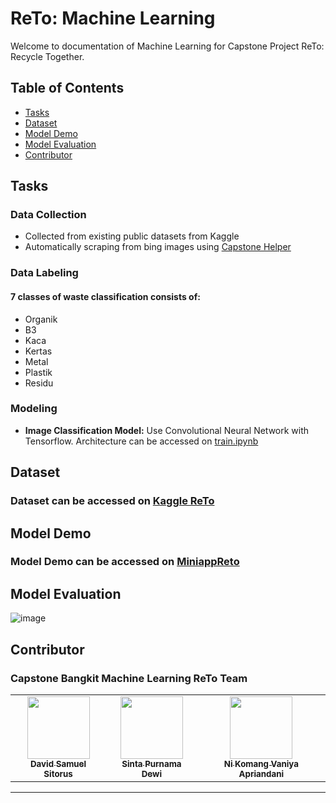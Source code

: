 # ReTo: Machine Learning

Welcome to documentation of Machine Learning for Capstone Project ReTo: Recycle Together.

## Table of Contents

- [Tasks](#tasks)
- [Dataset](#dataset)
- [Model Demo](#model-demo)
- [Model Evaluation](#model-evaluation)
- [Contributor](#contributor)


## Tasks

### Data Collection
  - Collected from existing public datasets from Kaggle
  - Automatically scraping from bing images using [Capstone Helper](https://github.com/kecoaxx/CapstoneHelper)

### Data Labeling
#### 7 classes of waste classification consists of:
  - Organik
  - B3
  - Kaca
  - Kertas
  - Metal
  - Plastik
  - Residu

### Modeling
  - **Image Classification Model:** Use Convolutional Neural Network with Tensorflow. Architecture can be accessed on [train.ipynb](https://github.com/kecoaxx/capstone-reto-ml/blob/main/train.ipynb)

## Dataset
### Dataset can be accessed on [Kaggle ReTo](https://www.kaggle.com/datasets/davidsamuelsitorus/waste-classification/)

## Model Demo
### Model Demo can be accessed on [MiniappReto](https://github.com/kecoaxx/miniappReto)

## Model Evaluation
![image](https://github.com/kecoaxx/capstone-reto-ml/blob/main/model/fix_model.jpg)

## Contributor

### Capstone Bangkit Machine Learning ReTo Team

<table>
  <tr>
    <td align="center"><a href="https://github.com/kecoaxx"><img src="https://avatars.githubusercontent.com/u/93690877?v=4" width="100px;" alt=""/><br /><sub><b>David Samuel Sitorus</b></sub></a>
    <td align="center"><a href="https://github.com/sintaprnm"><img src="https://avatars.githubusercontent.com/u/114934098?v=4" width="100px;" alt=""/><br /><sub><b>Sinta Purnama Dewi</b></sub></a>
    <td align="center"><a href="https://github.com/vaniyaapriann"><img src="https://avatars.githubusercontent.com/u/115131039?v=4" width="100px;" alt=""/><br /><sub><b>Ni Komang Vaniya Apriandani</b></sub></a>
      
  </tr>
</table>

---
